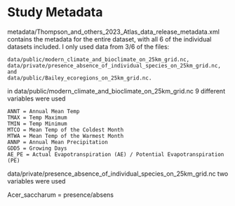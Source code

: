 # Study Metadata

metadata/Thompson_and_others_2023_Atlas_data_release_metadata.xml contains the metadata for the entire dataset, with all 6 of the individual datasets included. I only used data from 3/6 of the files: 

    data/public/modern_climate_and_bioclimate_on_25km_grid.nc, 
    data/private/presence_absence_of_individual_species_on_25km_grid.nc, and 
    data/public/Bailey_ecoregions_on_25km_grid.nc. 

in data/public/modern_climate_and_bioclimate_on_25km_grid.nc 9 different variables were used

    ANNT = Annual Mean Temp
    TMAX = Temp Maximum
    TMIN = Temp Minimum
    MTCO = Mean Temp of the Coldest Month
    MTWA = Mean Temp of the Warmest Month
    ANNP = Annual Mean Precipitation
    GDD5 = Growing Days 
    AE_PE = Actual Evapotranspiration (AE) / Potential Evapotranspiration (PE)

data/private/presence_absence_of_individual_species_on_25km_grid.nc two variables were used

Acer_saccharum = presence/absens